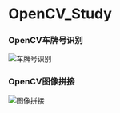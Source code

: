 # OpenCV_Study
### OpenCV车牌号识别
![车牌号识别](https://github.com/lichao3140/OpenCV_Study/blob/master/OpenCV_CarNum/result_benchi.jpg)
### OpenCV图像拼接
![图像拼接](https://github.com/lichao3140/OpenCV_Study/blob/master/OpenCV_Test/result.jpg)
